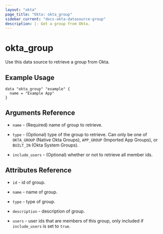 ```yaml
---
layout: "okta"
page_title: "Okta: okta_group"
sidebar_current: "docs-okta-datasource-group"
description: |- Get a group from Okta.
---
```


# okta_group

Use this data source to retrieve a group from Okta.

## Example Usage

```hcl
data "okta_group" "example" {
  name = "Example App"
}
```

## Arguments Reference

- `name` - (Required) name of group to retrieve.

- `type` - (Optional) type of the group to retrieve. Can only be one of `OKTA_GROUP` (Native Okta Groups), `APP_GROUP`
  (Imported App Groups), or `BUILT_IN` (Okta System Groups).

- `include_users` - (Optional) whether or not to retrieve all member ids.

## Attributes Reference

- `id` - id of group.

- `name` - name of group.

- `type` - type of group.

- `description` - description of group.

- `users` - user ids that are members of this group, only included if `include_users` is set to `true`.
